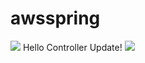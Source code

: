 # awsspring

<img src="https://img.shields.io/badge/spring-3cb371?style=flat-square&logo=spring&logoColor=green"/>  
Hello Controller Update!  
<img src="https://img.shields.io/badge/Firebase-FFCA28?style=flat-square&logo=firebase&logoColor=white"/>

